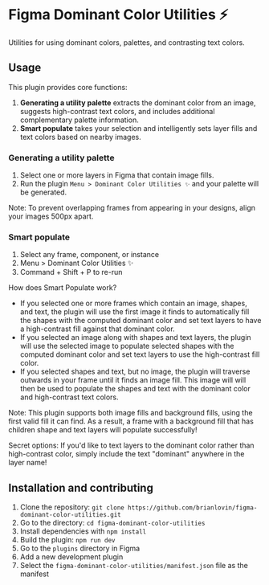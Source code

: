 # Figma Dominant Color Utilities ⚡️

Utilities for using dominant colors, palettes, and contrasting text colors.

## Usage

This plugin provides core functions:

1. **Generating a utility palette** extracts the dominant color from an image, suggests high-contrast text colors, and includes additional complementary palette information.
1. **Smart populate** takes your selection and intelligently sets layer fills and text colors based on nearby images.

### Generating a utility palette

1. Select one or more layers in Figma that contain image fills. 
1. Run the plugin `Menu > Dominant Color Utilities ✨` and your palette will be generated. 

Note: To prevent overlapping frames from appearing in your designs, align your images 500px apart.

### Smart populate

1. Select any frame, component, or instance
2. Menu > Dominant Color Utilities ✨
3. Command + Shift + P to re-run

How does Smart Populate work?
- If you selected one or more frames which contain an image, shapes, and text, the plugin will use the first image it finds to automatically fill the shapes with the computed dominant color and set text layers to have a high-contrast fill against that dominant color.
- If you selected an image along with shapes and text layers, the plugin will use the selected image to populate selected shapes with the computed dominant color and set text layers to use the high-contrast fill color.
- If you selected shapes and text, but no image, the plugin will traverse outwards in your frame until it finds an image fill. This image will will then be used to populate the shapes and text with the dominant color and high-contrast text colors.

Note: This plugin supports both image fills and background fills, using the first valid fill it can find. As a result, a frame with a background fill that has children shape and text layers will populate successfully!

Secret options: If you'd like to text layers to the dominant color rather than high-contrast color, simply include the text "dominant" anywhere in the layer name!
 
## Installation and contributing

1. Clone the repository: `git clone https://github.com/brianlovin/figma-dominant-color-utilities.git`
1. Go to the directory: `cd figma-dominant-color-utilities`
1. Install dependencies with `npm install`
1. Build the plugin: `npm run dev`
1. Go to the `plugins` directory in Figma
1. Add a new development plugin
1. Select the `figma-dominant-color-utilities/manifest.json` file as the manifest
